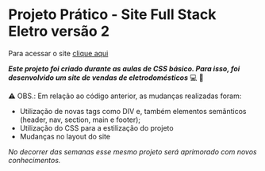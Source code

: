 # Projeto Prático - Site Full Stack Eletro versão 2

Para acessar o site [clique aqui](https://fullstackeletrov2.netlify.app/)
 
**_Este projeto foi criado durante as aulas de CSS básico. Para isso, foi desenvolvido um site de vendas de eletrodomésticos_** :computer: :rocket:

:warning: OBS.:
Em relação ao código anterior, as mudanças realizadas foram:
- Utilização de novas tags como DIV e, também elementos semânticos (header, nav, section, main e footer);
- Utilização do CSS para a estilização do projeto
- Mudanças no layout do site

_No decorrer das semanas esse mesmo projeto será aprimorado com novos conhecimentos._
